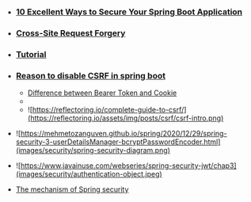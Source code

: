 - ### [10 Excellent Ways to Secure Your Spring Boot Application](https://tubean.github.io/2018/11/spring-boot-10-ways-security/)
- ### [Cross-Site Request Forgery ](https://stackjava.com/spring/crsf-la-gi-chong-lai-crsf-voi-spring-security.html)
- ### [Tutorial](https://www.marcobehler.com/guides/spring-security)
- ### [Reason to disable CSRF in spring boot](https://stackoverflow.com/questions/62696806/reason-to-disable-csrf-in-spring-boot)
  - [Difference between Bearer Token and Cookie](https://stackoverflow.com/a/37635977/10393067)
  - 
  - ![https://reflectoring.io/complete-guide-to-csrf/](https://reflectoring.io/assets/img/posts/csrf/csrf-intro.png)

- ![https://mehmetozanguven.github.io/spring/2020/12/29/spring-security-3-userDetailsManager-bcryptPasswordEncoder.html](images/security/spring-security-diagram.png)

- ![https://www.javainuse.com/webseries/spring-security-jwt/chap3](images/security/authentication-object.jpeg)

- [The mechanism of Spring security ](https://ducmanhphan.github.io/2019-02-09-The-mechanism-of-spring-security/)